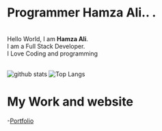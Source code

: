 # Programmer Hamza Ali.. .
 <br />Hello World, I am <strong>Hamza Ali</strong>.<br />
I am a Full Stack Developer. <br/>
I Love Coding and  programming
<br/>
<br/>

![github stats](https://github-readme-stats.vercel.app/api?username=hamza-2009&show_icons=true&title_fcolor=fff&theme=radical&hide=prs)
![Top Langs](https://github-readme-stats.vercel.app/api/top-langs/?username=hamza-2009&layout=compact&theme=radical)
# My Work and website
-[Portfolio](https://hamza-ali-qureshi.web.app/)
<br />

